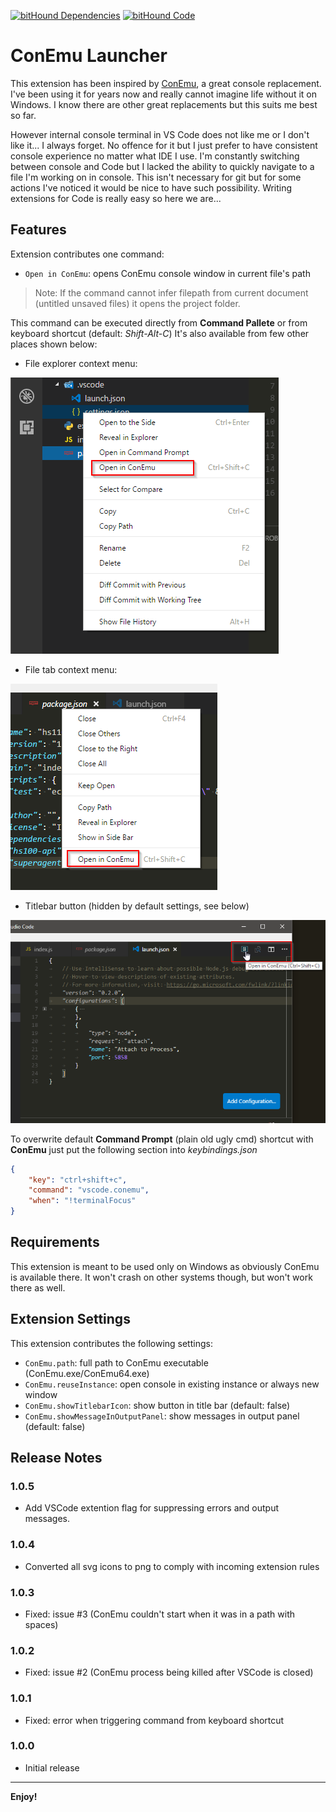 [![bitHound Dependencies](https://www.bithound.io/github/ipatalas/vscode-conemu/badges/dependencies.svg)](https://www.bithound.io/github/ipatalas/vscode-conemu/master/dependencies/npm)
[![bitHound Code](https://www.bithound.io/github/ipatalas/vscode-conemu/badges/code.svg)](https://www.bithound.io/github/ipatalas/vscode-conemu)

# ConEmu Launcher

This extension has been inspired by [ConEmu](https://conemu.github.io/), a great console replacement.
I've been using it for years now and really cannot imagine life without it on Windows. I know there are other great replacements but this suits me best so far.

However internal console terminal in VS Code does not like me or I don't like it... I always forget. No offence for it but I just prefer to have consistent console experience no matter what IDE I use.
I'm constantly switching between console and Code but I lacked the ability to quickly navigate to a file I'm working on in console. This isn't necessary for git but for some actions I've noticed it would be nice to have such possibility.
Writing extensions for Code is really easy so here we are...

## Features

Extension contributes one command:

* `Open in ConEmu`: opens ConEmu console window in current file's path

> Note: If the command cannot infer filepath from current document (untitled unsaved files) it opens the project folder.

This command can be executed directly from **Command Pallete** or from keyboard shortcut (default: *Shift-Alt-C*)
It's also available from few other places shown below:

* File explorer context menu:

![File explorer](images/file-explorer.png)

* File tab context menu:

![File explorer](images/file-tab.png)

* Titlebar button (hidden by default settings, see below)

![File explorer](images/titlebar.png)

To overwrite default **Command Prompt** (plain old ugly cmd) shortcut with **ConEmu** just put the following section into *keybindings.json*

```JSON
{
	"key": "ctrl+shift+c",
	"command": "vscode.conemu",
	"when": "!terminalFocus"
}
```

## Requirements

This extension is meant to be used only on Windows as obviously ConEmu is available there. It won't crash on other systems though, but won't work there as well.

## Extension Settings

This extension contributes the following settings:

* `ConEmu.path`: full path to ConEmu executable (ConEmu.exe/ConEmu64.exe)
* `ConEmu.reuseInstance`: open console in existing instance or always new window
* `ConEmu.showTitlebarIcon`: show button in title bar (default: false)
* `ConEmu.showMessageInOutputPanel`: show messages in output panel (default: false)

## Release Notes

### 1.0.5

- Add VSCode extention flag for suppressing errors and output messages.

### 1.0.4

- Converted all svg icons to png to comply with incoming extension rules

### 1.0.3

- Fixed: issue #3 (ConEmu couldn't start when it was in a path with spaces)

### 1.0.2

- Fixed: issue #2 (ConEmu process being killed after VSCode is closed)

### 1.0.1

- Fixed: error when triggering command from keyboard shortcut

### 1.0.0

- Initial release

---

**Enjoy!**
